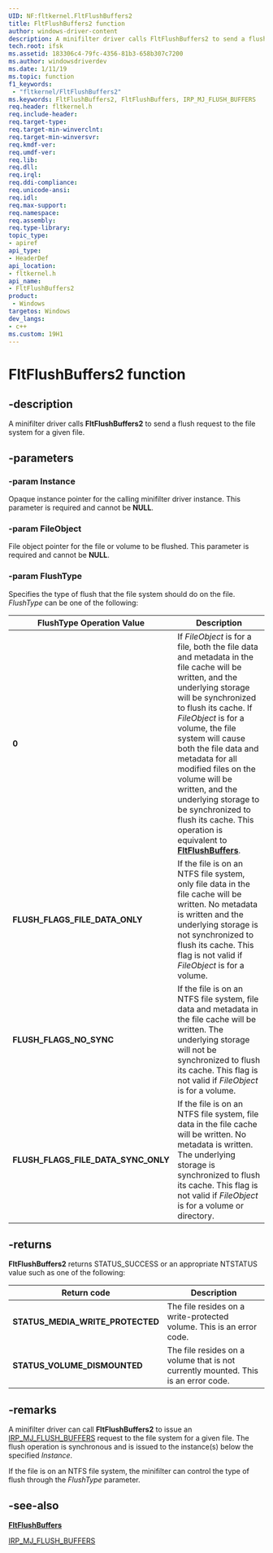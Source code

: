 ```yaml
---
UID: NF:fltkernel.FltFlushBuffers2
title: FltFlushBuffers2 function
author: windows-driver-content
description: A minifilter driver calls FltFlushBuffers2 to send a flush request to the file system for a given file.
tech.root: ifsk
ms.assetid: 183306c4-79fc-4356-81b3-658b307c7200
ms.author: windowsdriverdev
ms.date: 1/11/19
ms.topic: function
f1_keywords:
 - "fltkernel/FltFlushBuffers2"
ms.keywords: FltFlushBuffers2, FltFlushBuffers, IRP_MJ_FLUSH_BUFFERS
req.header: fltkernel.h
req.include-header:
req.target-type:
req.target-min-winverclnt:
req.target-min-winversvr:
req.kmdf-ver:
req.umdf-ver:
req.lib:
req.dll:
req.irql: 
req.ddi-compliance:
req.unicode-ansi:
req.idl:
req.max-support:
req.namespace:
req.assembly:
req.type-library: 
topic_type: 
- apiref
api_type: 
- HeaderDef
api_location:
- fltkernel.h
api_name: 
- FltFlushBuffers2
product:
 - Windows
targetos: Windows
dev_langs:
- c++
ms.custom: 19H1
---
```


# FltFlushBuffers2 function

## -description

A minifilter driver calls **FltFlushBuffers2** to send a flush request to the file system for a given file.

## -parameters

### -param Instance

Opaque instance pointer for the calling minifilter driver instance. This parameter is required and cannot be **NULL**.

### -param FileObject

File object pointer for the file or volume to be flushed. This parameter is required and cannot be **NULL**.

### -param FlushType

Specifies the type of flush that the file system should do on the file. *FlushType* can be one of the following:

| FlushType Operation Value | Description |
| ------------------------- | ----------- |
| **0** | If *FileObject* is for a file, both the file data and metadata in the file cache will be written, and the underlying storage will be synchronized to flush its cache. If *FileObject* is for a volume, the file system will cause both the file data and metadata for all modified files on the volume will be written, and the underlying storage to be synchronized to flush its cache. This operation is equivalent to [**FltFlushBuffers**](https://docs.microsoft.com/en-us/windows-hardware/drivers/ddi/content/fltkernel/nf-fltkernel-fltflushbuffers). |
| **FLUSH_FLAGS_FILE_DATA_ONLY** | If the file is on an NTFS file system, only file data in the file cache will be written. No metadata is written and the underlying storage is not synchronized to flush its cache. This flag is not valid if *FileObject* is for a volume. |
| **FLUSH_FLAGS_NO_SYNC** | If the file is on an NTFS file system, file data and metadata in the file cache will be written. The underlying storage will not be synchronized to flush its cache. This flag is not valid if *FileObject* is for a volume. |
| **FLUSH_FLAGS_FILE_DATA_SYNC_ONLY** | If the file is on an NTFS file system, file data in the file cache will be written. No metadata is written. The underlying storage is synchronized to flush its cache. This flag is not valid if *FileObject* is for a volume or directory. |

## -returns

**FltFlushBuffers2** returns STATUS_SUCCESS or an appropriate NTSTATUS value such as one of the following:

| Return code | Description |
| ----------- | ----------- |
| **STATUS_MEDIA_WRITE_PROTECTED** | The file resides on a write-protected volume. This is an error code. |
| **STATUS_VOLUME_DISMOUNTED** | The file resides on a volume that is not currently mounted. This is an error code. |

## -remarks

A minifilter driver can call **FltFlushBuffers2** to issue an [IRP_MJ_FLUSH_BUFFERS](https://docs.microsoft.com/windows-hardware/drivers/ifs/irp-mj-flush-buffers) request to the file system for a given file. The flush operation is synchronous and is issued to the instance(s) below the specified *Instance*.

If the file is on an NTFS file system, the minifilter can control the type of flush through the *FlushType* parameter.

## -see-also

[**FltFlushBuffers**](https://docs.microsoft.com/en-us/windows-hardware/drivers/ddi/content/fltkernel/nf-fltkernel-fltflushbuffers)

[IRP_MJ_FLUSH_BUFFERS](https://docs.microsoft.com/windows-hardware/drivers/ifs/irp-mj-flush-buffers)
